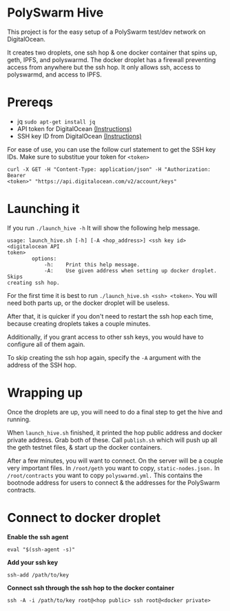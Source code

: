 # PolySwarm Hive

This project is for the easy setup of a PolySwarm test/dev network on
DigitalOcean. 

It creates two droplets, one ssh hop & one docker container that spins up, geth,
IPFS, and polyswarmd. The docker droplet has a firewall preventing access from
anywhere but the ssh hop. It only allows ssh, access to polyswarmd, and access
to IPFS.

# Prereqs

* jq `sudo apt-get install jq`
* API token for DigitalOcean
  [(Instructions)](https://www.digitalocean.com/community/tutorials/how-to-use-the-digitalocean-api-v2)
* SSH key ID from DigitalOcean
  [(Instructions)](https://developers.digitalocean.com/documentation/v2/#ssh-keys)

For ease of use, you can use the follow curl statement to get the SSH key IDs.
Make sure to substitue your token for `<token>`

```
curl -X GET -H "Content-Type: application/json" -H "Authorization: Bearer
<token>" "https://api.digitalocean.com/v2/account/keys"
```

# Launching it

If you run `./launch_hive -h` It will show the following help message.

```
usage: launch_hive.sh [-h] [-A <hop_address>] <ssh key id> <digitalocean API
token>
        options:
            -h:    Print this help message.
            -A:    Use given address when setting up docker droplet. Skips
creating ssh hop.
```

For the first time it is best to run `./launch_hive.sh <ssh> <token>`. You will
need both parts up, or the docker droplet will be useless.

After that, it is quicker if you don't need to restart the ssh hop each time,
because creating droplets takes a couple minutes.

Additionally, if you grant access to other ssh keys, you would have to configure
all of them again.

To skip creating the ssh hop again, specify the `-A` argument with the address
of the SSH hop.

# Wrapping up

Once the droplets are up, you will need to do a final step to get the hive 
and running. 

When `launch_hive.sh` finished, it printed the hop public address and docker private
address. Grab both of these. Call `publish.sh` which will push up all the geth
testnet files, & start up the docker containers. 

After a few minutes, you will want to connect. On the server will be a couple
very important files. In `/root/geth` you want to copy, `static-nodes.json.` In 
`/root/contracts` you want to copy `polyswarmd.yml.` This contains the bootnode
address for users to connect & the addresses for the PolySwarm contracts.

# Connect to docker droplet

**Enable the ssh agent**
```
eval "$(ssh-agent -s)"
```

**Add your ssh key**
```
ssh-add /path/to/key
```

**Connect ssh through the ssh hop to the docker container**
```
ssh -A -i /path/to/key root@<hop public> ssh root@<docker private>
```
